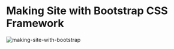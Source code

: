 # Making Site with Bootstrap CSS Framework
![making-site-with-bootstrap](share.gif "In this project bootstrap was used to design. This project consists of one landing page")